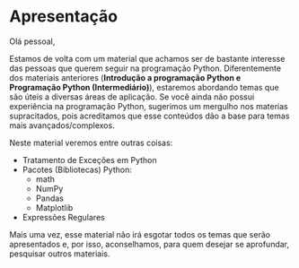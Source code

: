 # Apresentação

Olá pessoal,

Estamos de volta com um material que achamos ser de bastante interesse das pessoas que querem seguir na programação Python. Diferentemente dos materiais anteriores (**Introdução a programação Python e Programação Python (Intermediário)**), estaremos abordando temas que são úteis a diversas áreas de aplicação. Se você ainda não possui experiência na programação Python, sugerimos um mergulho nos materias supracitados, pois acreditamos que esse conteúdos dão a base para temas mais avançados/complexos.

Neste material veremos entre outras coisas:

+ Tratamento de Exceções em Python <br>
+ Pacotes (Bibliotecas) Python: <br>
    + math
    + NumPy
    + Pandas
    + Matplotlib
+ Expressões Regulares

Mais uma vez, esse material não irá esgotar todos os temas que serão apresentados e, por isso, aconselhamos, para quem desejar se aprofundar, pesquisar outros materiais.
